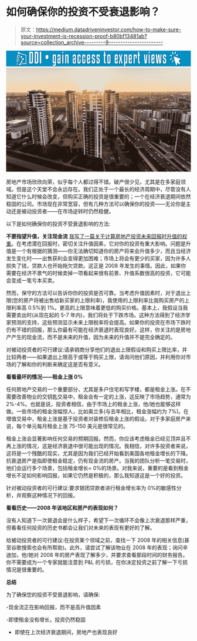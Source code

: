 # 如何确保你的投资不受衰退影响？

> 原文：<https://medium.datadriveninvestor.com/how-to-make-sure-your-investment-is-recession-proof-b80bf13481ab?source=collection_archive---------9----------------------->

[![](img/ca691803652402714a3dd5faeb135699.png)](http://www.track.datadriveninvestor.com/1B9E)![](img/da2cf4d22d368fdbef25f7529e1250b3.png)

房地产市场欣欣向荣，似乎每个人都过得不错。破产很少见，尤其是在多家庭领域。但是这个天堂不会永远存在。我们正处于一个最长的经济周期中，尽管没有人知道它什么时候会改变，但购买正确的投资是很重要的；一个在经济衰退期间依然稳固的公司。市场现在非常宽容，但有几种方法可以确保你的投资——无论你是主动还是被动投资者——在市场逆转时仍然稳健。

以下是如何确保你的投资不受衰退影响的方法:

**不要指望升值，关注现金流** [我写了一篇关于计算房地产投资未来回报时升值的权重](https://www.linkedin.com/pulse/5-key-deal-components-passive-investors-must-examine-closely-yogev/)。在考虑潜在回报时，密切关注升值因素，它对你的投资有重大影响。问题是升值是一个有根据的猜测——你无法确切知道你的房产将来会升值多少，而且当经济发生变化时——出售获利会变得更加困难；市场上将会有更少的买家，因为许多人损失了钱，贷款人也开始拖欠贷款。这正是 2008 年发生的事情。因此，如果你需要在经济不景气的时候卖掉一项看起来很有前景、升值系数很高的投资，它可能会变成一笔亏本买卖。

然而，保守的方法可以告诉你你的投资是否可靠。当考虑升值因素时，对于退出上限(您的房产将被出售给新买家的上限利率)，我使用的上限利率比我购买房产的上限利率高 0.5%到 1%。更高的上限意味着更低的购买价格。基本上，我假设当我需要卖出时(从现在起的 5-7 年内)，我们将处于下跌市场。这种方法得到了经济学家预测的支持，这些预测显示未来上限税率将会提高。如果你的投资在市场下跌时仍有不错的回报，那么你最有可能在经济衰退时表现良好。这样，你关注的是房地产产生的现金流，而不是未来的升值，因为未来的升值并不是完全确定的。

对被动投资者的可行建议:请承销商分享他们的退出上限假设和购买上限比率，并比较两者——如果退出上限高于或等于购买上限，请询问他们原因，并利用你对市场的了解和你的判断来确定这是否有意义。

**看看最坏的情况——租金上涨 0%**

任何房地产交易的一个重要部分，尤其是多户住宅和写字楼，都是租金上涨。在不需要改善物业的交钥匙交易中，租金会有一定的上涨，这反映了市场趋势，通常为 2%-4%。也就是说，投资者相信，由于市场上的租金上涨，他/她也能够这样做。一些市场的租金涨幅惊人，比如奥兰多(与去年相比，租金涨幅约为 7%)。在增值交易中，租金上涨是基于投资者对装修后租金上涨的假设。对于多家庭房产来说，每个单元每月租金上涨 75-150 美元是很常见的。

租金上涨会显著影响任何交易的预期回报。然而，你应该考虑租金已经见顶并且不再上涨的情况，这是经济衰退中很可能出现的情况。我相信，对许多投资者来说，这将是一个残酷的现实，尤其是因为我们已经开始看到美国各地租金增长的下降。抗衰退房产是指即使租金稳定，仍有现金流的房产。当我的团队分析一笔交易时，他们会运行多个场景，包括租金增长= 0%的场景。对我来说，重要的是看到租金增长不足如何影响回报，如果它仍然是积极的，那么我知道这是一个好的投资。

针对被动投资者的可行建议:要求银团贷款者进行租金增长率为 0%的敏感性分析，并观察这种情况下的回报。

**看看历史——2008 年该地区和房产的表现如何？**

没有人知道下一次衰退会是什么样子，希望下一次循环不会像上次衰退那样严重，但看看任何投资的历史书都会让我们对未来的表现有更好的了解。

给被动投资者的可行建议:在投资某个领域之前，查找一下 2008 年的相关信息(甚至谷歌搜索也会有所帮助)。此外，请尝试了解该物业在 2008 年的表现；询问辛迪加，他/她对 2008 年的房产表现了解多少，并要求查看那段时间的财务报告。你不需要成为一个专家就能注意到 P&L 的亏损，在你决定投资之前了解一下亏损情况是很重要的。

**总结**

为了确保您的投资不受衰退影响，请确保:

-现金流正在影响回报，而不是高升值因素

-即使租金没有增长，投资仍然稳固

*   即使在上次经济衰退期间，房地产也表现良好